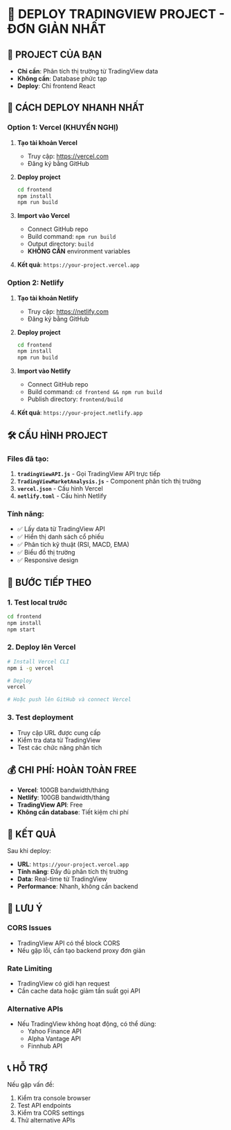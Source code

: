 # 🚀 DEPLOY TRADINGVIEW PROJECT - ĐƠN GIẢN NHẤT

## 🎯 PROJECT CỦA BẠN

- **Chỉ cần**: Phân tích thị trường từ TradingView data
- **Không cần**: Database phức tạp
- **Deploy**: Chỉ frontend React

## 🚀 CÁCH DEPLOY NHANH NHẤT

### **Option 1: Vercel (KHUYẾN NGHỊ)**

1. **Tạo tài khoản Vercel**
   - Truy cập: https://vercel.com
   - Đăng ký bằng GitHub

2. **Deploy project**
   ```bash
   cd frontend
   npm install
   npm run build
   ```

3. **Import vào Vercel**
   - Connect GitHub repo
   - Build command: `npm run build`
   - Output directory: `build`
   - **KHÔNG CẦN** environment variables

4. **Kết quả**: `https://your-project.vercel.app`

### **Option 2: Netlify**

1. **Tạo tài khoản Netlify**
   - Truy cập: https://netlify.com
   - Đăng ký bằng GitHub

2. **Deploy project**
   ```bash
   cd frontend
   npm install
   npm run build
   ```

3. **Import vào Netlify**
   - Connect GitHub repo
   - Build command: `cd frontend && npm run build`
   - Publish directory: `frontend/build`

4. **Kết quả**: `https://your-project.netlify.app`

## 🛠️ CẤU HÌNH PROJECT

### **Files đã tạo:**
1. **`tradingViewAPI.js`** - Gọi TradingView API trực tiếp
2. **`TradingViewMarketAnalysis.js`** - Component phân tích thị trường
3. **`vercel.json`** - Cấu hình Vercel
4. **`netlify.toml`** - Cấu hình Netlify

### **Tính năng:**
- ✅ Lấy data từ TradingView API
- ✅ Hiển thị danh sách cổ phiếu
- ✅ Phân tích kỹ thuật (RSI, MACD, EMA)
- ✅ Biểu đồ thị trường
- ✅ Responsive design

## 🎯 BƯỚC TIẾP THEO

### **1. Test local trước**
```bash
cd frontend
npm install
npm start
```

### **2. Deploy lên Vercel**
```bash
# Install Vercel CLI
npm i -g vercel

# Deploy
vercel

# Hoặc push lên GitHub và connect Vercel
```

### **3. Test deployment**
- Truy cập URL được cung cấp
- Kiểm tra data từ TradingView
- Test các chức năng phân tích

## 💰 CHI PHÍ: **HOÀN TOÀN FREE**

- **Vercel**: 100GB bandwidth/tháng
- **Netlify**: 100GB bandwidth/tháng
- **TradingView API**: Free
- **Không cần database**: Tiết kiệm chi phí

## 🎉 KẾT QUẢ

Sau khi deploy:
- **URL**: `https://your-project.vercel.app`
- **Tính năng**: Đầy đủ phân tích thị trường
- **Data**: Real-time từ TradingView
- **Performance**: Nhanh, không cần backend

## 🚨 LƯU Ý

### **CORS Issues**
- TradingView API có thể block CORS
- Nếu gặp lỗi, cần tạo backend proxy đơn giản

### **Rate Limiting**
- TradingView có giới hạn request
- Cần cache data hoặc giảm tần suất gọi API

### **Alternative APIs**
- Nếu TradingView không hoạt động, có thể dùng:
  - Yahoo Finance API
  - Alpha Vantage API
  - Finnhub API

## 📞 HỖ TRỢ

Nếu gặp vấn đề:
1. Kiểm tra console browser
2. Test API endpoints
3. Kiểm tra CORS settings
4. Thử alternative APIs
